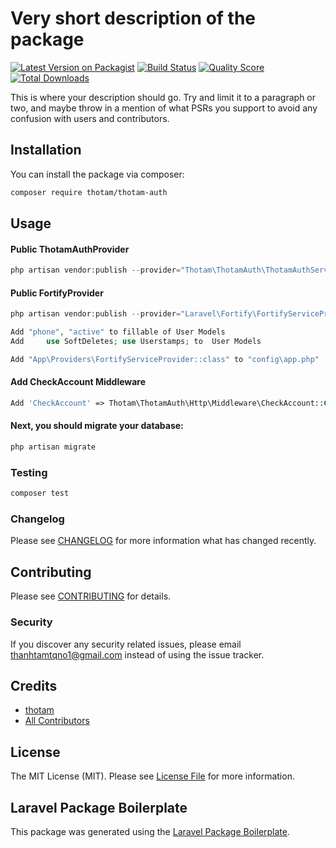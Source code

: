 # Very short description of the package

[![Latest Version on Packagist](https://img.shields.io/packagist/v/thotam/thotam-auth.svg?style=flat-square)](https://packagist.org/packages/thotam/thotam-auth)
[![Build Status](https://img.shields.io/travis/thotam/thotam-auth/master.svg?style=flat-square)](https://travis-ci.org/thotam/thotam-auth)
[![Quality Score](https://img.shields.io/scrutinizer/g/thotam/thotam-auth.svg?style=flat-square)](https://scrutinizer-ci.com/g/thotam/thotam-auth)
[![Total Downloads](https://img.shields.io/packagist/dt/thotam/thotam-auth.svg?style=flat-square)](https://packagist.org/packages/thotam/thotam-auth)

This is where your description should go. Try and limit it to a paragraph or two, and maybe throw in a mention of what PSRs you support to avoid any confusion with users and contributors.

## Installation

You can install the package via composer:

```bash
composer require thotam/thotam-auth
```

## Usage

#### Public ThotamAuthProvider

```php
php artisan vendor:publish --provider="Thotam\ThotamAuth\ThotamAuthServiceProvider" --force
```

#### Public FortifyProvider

```php
php artisan vendor:publish --provider="Laravel\Fortify\FortifyServiceProvider"
```

```php
Add "phone", "active" to fillable of User Models
Add     use SoftDeletes; use Userstamps; to  User Models
```

```php
Add "App\Providers\FortifyServiceProvider::class" to "config\app.php"
```

#### Add CheckAccount Middleware

```php
Add 'CheckAccount' => Thotam\ThotamAuth\Http\Middleware\CheckAccount::Class To App\Http\Kernel.php in $routeMiddleware
```

#### Next, you should migrate your database:

```php
php artisan migrate
```

### Testing

```bash
composer test
```

### Changelog

Please see [CHANGELOG](CHANGELOG.md) for more information what has changed recently.

## Contributing

Please see [CONTRIBUTING](CONTRIBUTING.md) for details.

### Security

If you discover any security related issues, please email thanhtamtqno1@gmail.com instead of using the issue tracker.

## Credits

-   [thotam](https://github.com/thotam)
-   [All Contributors](../../contributors)

## License

The MIT License (MIT). Please see [License File](LICENSE.md) for more information.

## Laravel Package Boilerplate

This package was generated using the [Laravel Package Boilerplate](https://laravelpackageboilerplate.com).
